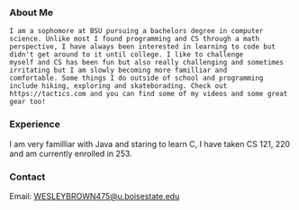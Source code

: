 ### About Me



```
I am a sophomore at BSU pursuing a bachelors degree in computer science. Unlike most I found programming and CS through a math 
perspective, I have always been interested in learning to code but didn't get around to it until college. I like to challenge 
myself and CS has been fun but also really challenging and sometimes irritating but I am slowly becoming more familliar and 
comfortable. Some things I do outside of school and programming include hiking, exploring and skateborading. Check out 
https://tactics.com and you can find some of my videos and some great gear too!
```

### Experience

I am very familliar with Java and staring to learn C, I have taken CS 121, 220 and am currently enrolled in 253.

### Contact

Email: WESLEYBROWN475@u.boisestate.edu
